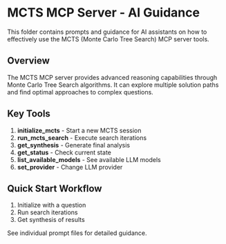 # MCTS MCP Server - AI Guidance

This folder contains prompts and guidance for AI assistants on how to effectively use the MCTS (Monte Carlo Tree Search) MCP server tools.

## Overview

The MCTS MCP server provides advanced reasoning capabilities through Monte Carlo Tree Search algorithms. It can explore multiple solution paths and find optimal approaches to complex questions.

## Key Tools

1. **initialize_mcts** - Start a new MCTS session
2. **run_mcts_search** - Execute search iterations  
3. **get_synthesis** - Generate final analysis
4. **get_status** - Check current state
5. **list_available_models** - See available LLM models
6. **set_provider** - Change LLM provider

## Quick Start Workflow

1. Initialize with a question
2. Run search iterations
3. Get synthesis of results

See individual prompt files for detailed guidance.
